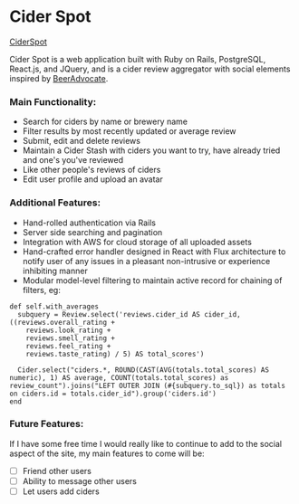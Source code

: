 # Cider Spot
[CiderSpot](http://www.ciderspot.com)

Cider Spot is a web application built with Ruby on Rails, PostgreSQL, React.js, and JQuery, and is a cider review aggregator with social elements inspired by [BeerAdvocate](http://www.beeradvocate.com/).

### Main Functionality:

* Search for ciders by name or brewery name
* Filter results by most recently updated or average review
* Submit, edit and delete reviews
* Maintain a Cider Stash with ciders you want to try, have already tried and one's you've reviewed
* Like other people's reviews of ciders
* Edit user profile and upload an avatar

### Additional Features:
* Hand-rolled authentication via Rails
* Server side searching and pagination
* Integration with AWS for cloud storage of all uploaded assets
* Hand-crafted error handler designed in React with Flux architecture to notify user of any issues in a pleasant non-intrusive or experience inhibiting manner
* Modular model-level filtering to maintain active record for chaining of filters, eg:
```
def self.with_averages
  subquery = Review.select('reviews.cider_id AS cider_id, ((reviews.overall_rating +
    reviews.look_rating +
    reviews.smell_rating +
    reviews.feel_rating +
    reviews.taste_rating) / 5) AS total_scores')

  Cider.select("ciders.*, ROUND(CAST(AVG(totals.total_scores) AS numeric), 1) AS average, COUNT(totals.total_scores) as review_count").joins("LEFT OUTER JOIN (#{subquery.to_sql}) as totals on ciders.id = totals.cider_id").group('ciders.id')
end
```

### Future Features:
If I have some free time I would really like to continue to add to the social aspect of the site, my main features to come will be:

- [ ] Friend other users
- [ ] Ability to message other users
- [ ] Let users add ciders
